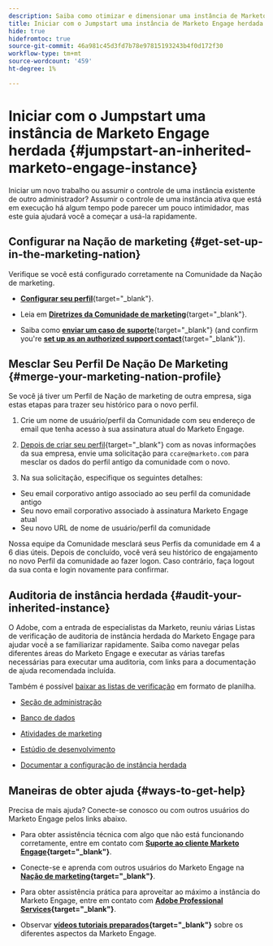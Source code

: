 ```yaml
---
description: Saiba como otimizar e dimensionar uma instância de Marketo Engage existente herdada. Siga a lista de verificação para auditar as configurações do administrador e manter a higiene do banco de dados.
title: Iniciar com o Jumpstart uma instância de Marketo Engage herdada
hide: true
hidefromtoc: true
source-git-commit: 46a981c45d3fd7b78e97815193243b4f0d172f30
workflow-type: tm+mt
source-wordcount: '459'
ht-degree: 1%

---
```


# Iniciar com o Jumpstart uma instância de Marketo Engage herdada {#jumpstart-an-inherited-marketo-engage-instance}

Iniciar um novo trabalho ou assumir o controle de uma instância existente de outro administrador? Assumir o controle de uma instância ativa que está em execução há algum tempo pode parecer um pouco intimidador, mas este guia ajudará você a começar a usá-la rapidamente.

## Configurar na Nação de marketing {#get-set-up-in-the-marketing-nation}

Verifique se você está configurado corretamente na Comunidade da Nação de marketing.

* [**Configurar seu perfil**](https://nation.marketo.com/){target="_blank"}.

* Leia em [**Diretrizes da Comunidade de marketing**](https://nation.marketo.com/t5/community-guidelines/ct-p/community-guidelines){target="_blank"}.

* Saiba como [**enviar um caso de suporte**](https://nation.marketo.com/t5/Knowledgebase/Submitting-a-Support-Case-to-Marketo-Support/ta-p/252201){target="_blank"} (and confirm you're [**set up as an authorized support contact**](https://nation.marketo.com/t5/Knowledgebase/Managing-Authorized-Support-Contacts/ta-p/254341){target="_blank"}).

## Mesclar Seu Perfil De Nação De Marketing {#merge-your-marketing-nation-profile}

Se você já tiver um Perfil de Nação de marketing de outra empresa, siga estas etapas para trazer seu histórico para o novo perfil.

1. Crie um nome de usuário/perfil da Comunidade com seu endereço de email que tenha acesso à sua assinatura atual do Marketo Engage.

1. [Depois de criar seu perfil](https://nation.marketo.com/){target="_blank"} com as novas informações da sua empresa, envie uma solicitação para `ccare@marketo.com` para mesclar os dados do perfil antigo da comunidade com o novo.

1. Na sua solicitação, especifique os seguintes detalhes:

* Seu email corporativo antigo associado ao seu perfil da comunidade antigo
* Seu novo email corporativo associado à assinatura Marketo Engage atual
* Seu novo URL de nome de usuário/perfil da comunidade

Nossa equipe da Comunidade mesclará seus Perfis da comunidade em 4 a 6 dias úteis. Depois de concluído, você verá seu histórico de engajamento no novo Perfil da comunidade ao fazer logon. Caso contrário, faça logout da sua conta e login novamente para confirmar.

## Auditoria de instância herdada  {#audit-your-inherited-instance}

O Adobe, com a entrada de especialistas da Marketo, reuniu várias Listas de verificação de auditoria de instância herdada do Marketo Engage para ajudar você a se familiarizar rapidamente. Saiba como navegar pelas diferentes áreas do Marketo Engage e executar as várias tarefas necessárias para executar uma auditoria, com links para a documentação de ajuda recomendada incluída.

Também é possível [baixar as listas de verificação](/help/marketo/getting-started/inheriting-a-marketo-instance/assets/adobe-marketo-engage-inherited-instance-admin-checklist-09.2023.xlsx) em formato de planilha.

* [Seção de administração](/help/marketo/getting-started/inheriting-a-marketo-instance/admin-section-checklist.md)

* [Banco de dados](/help/marketo/getting-started/inheriting-a-marketo-instance/database-checklist.md)

* [Atividades de marketing](/help/marketo/getting-started/inheriting-a-marketo-instance/marketing-activities-checklist.md)

* [Estúdio de desenvolvimento](/help/marketo/getting-started/inheriting-a-marketo-instance/design-studio-checklist.md)

* [Documentar a configuração de instância herdada](/help/marketo/getting-started/inheriting-a-marketo-instance/document-your-setup.md)

## Maneiras de obter ajuda {#ways-to-get-help}

Precisa de mais ajuda? Conecte-se conosco ou com outros usuários do Marketo Engage pelos links abaixo.

* Para obter assistência técnica com algo que não está funcionando corretamente, entre em contato com **[Suporte ao cliente Marketo Engage](https://nation.marketo.com/t5/Support/ct-p/Support){target="_blank"}**.

* Conecte-se e aprenda com outros usuários do Marketo Engage na **[Nação de marketing](https://nation.marketo.com/){target="_blank"}**.

* Para obter assistência prática para aproveitar ao máximo a instância do Marketo Engage, entre em contato com **[Adobe Professional Services](https://business.adobe.com/products/marketo/services-support.html){target="_blank"}**.

* Observar **[vídeos tutoriais preparados](https://experienceleague.adobe.com/docs/marketo-learn/tutorials/overview.html){target="_blank"}** sobre os diferentes aspectos da Marketo Engage.
